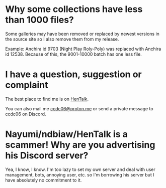 # Why some collections have less than 1000 files?

Some galleries may have been removed or replaced by newest versions in the source site so I also remove them from my release.

Example: Anchira id 9703 (Night Play Roly-Poly) was replaced with Anchira id 12538. Because of this, the 9001-10000 batch has one less file.

# I have a question, suggestion or complaint

The best place to find me is on [HenTalk](https://discord.gg/hentalkbian-toku-hvnc-896056250402504715).

You can also mail me [ccdc06@proton.me](mailto:ccdc06@proton.me) or send a private message to ccdc06 on Discord.

# Nayumi/ndbiaw/HenTalk is a scammer! Why are you advertising his Discord server?

Yea, I know, I know. I'm too lazy to set my own server and deal with user management, bots, annoying user, etc. so I'm borrowing his server but I have absolutely no commitment to it.
